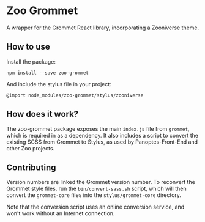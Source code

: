 # Zoo Grommet

A wrapper for the Grommet React library, incorporating a Zooniverse theme.

## How to use

Install the package:

```
npm install --save zoo-grommet
```

And include the stylus file in your project:

```
@import node_modules/zoo-grommet/stylus/zooniverse
```

## How does it work?

The zoo-grommet package exposes the main `index.js` file from `grommet`, which is required in as a dependency. It also includes a script to convert the existing SCSS from Grommet to Stylus, as used by Panoptes-Front-End and other Zoo projects.

## Contributing

Version numbers are linked the Grommet version number. To reconvert the Grommet style files, run the `bin/convert-sass.sh` script, which will then convert the `grommet-core` files into the `stylus/grommet-core` directory.

Note that the conversion script uses an online conversion service, and won't work without an Internet connection.
